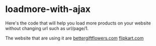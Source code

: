 # loadmore-with-ajax
Here's the code that will help you load more products on your website without changing url such as url/page/1.

The website that are using it are 
[bettergiftflowers.com](https://www.bettergiftflowers.com)
[flipkart.com](https://www.flipkart.com)
